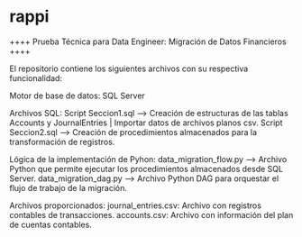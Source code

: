 # rappi
++++ Prueba Técnica para Data Engineer: Migración de Datos Financieros ++++

El repositorio contiene los siguientes archivos con su respectiva funcionalidad:

Motor de base de datos: SQL Server

Archivos SQL:
Script Seccion1.sql --> Creación de estructuras de las tablas Accounts y JournalEntries | Importar datos de archivos planos csv.
Script Seccion2.sql --> Creación de procedimientos almacenados para la transformación de registros.

Lógica de la implementación de Pyhon:
data_migration_flow.py --> Archivo Python que permite ejecutar los procedimientos almacenados desde SQL Server.
data_migration_dag.py --> Archivo Python DAG para orquestar el flujo de trabajo de la migración.

Archivos proporcionados:
journal_entries.csv: Archivo con registros contables de transacciones.
accounts.csv: Archivo con información del plan de cuentas contables.



